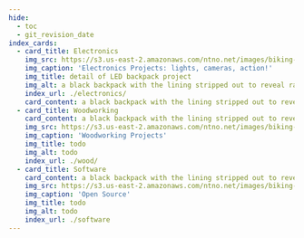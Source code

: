 ```yaml
---
hide:
  - toc
  - git_revision_date
index_cards:
  - card_title: Electronics
    img_src: https://s3.us-east-2.amazonaws.com/ntno.net/images/biking-backpack/lights_installed_v2.jpeg
    img_caption: 'Electronics Projects: lights, cameras, action!'
    img_title: detail of LED backpack project
    img_alt: a black backpack with the lining stripped out to reveal rainbow LEDs sewn in
    index_url: ./electronics/
    card_content: a black backpack with the lining stripped out to reveal rainbow LEDs sewn in
  - card_title: Woodworking
    card_content: a black backpack with the lining stripped out to reveal rainbow LEDs sewn in
    img_src: https://s3.us-east-2.amazonaws.com/ntno.net/images/biking-backpack/lights_installed_v2.jpeg
    img_caption: 'Woodworking Projects'
    img_title: todo
    img_alt: todo
    index_url: ./wood/
  - card_title: Software
    card_content: a black backpack with the lining stripped out to reveal rainbow LEDs sewn in
    img_src: https://s3.us-east-2.amazonaws.com/ntno.net/images/biking-backpack/lights_installed_v2.jpeg
    img_caption: 'Open Source'
    img_title: todo
    img_alt: todo
    index_url: ./software
---
```

